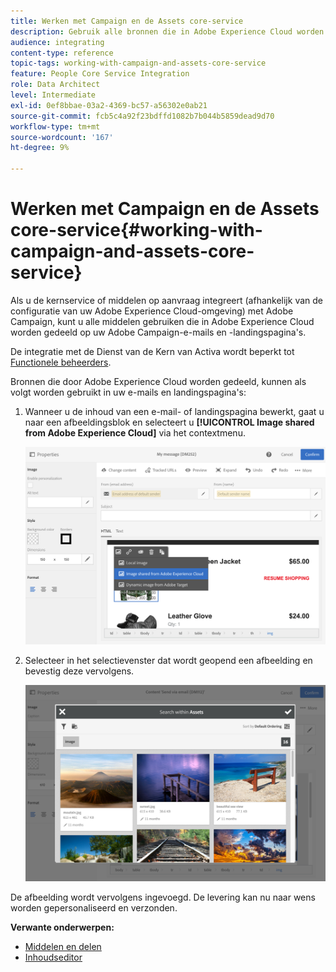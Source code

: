 ```yaml
---
title: Werken met Campaign en de Assets core-service
description: Gebruik alle bronnen die in Adobe Experience Cloud worden gedeeld in uw Adobe Campaign-berichten en -bestemmingspagina's dankzij de integratie van de Assets Core-service.
audience: integrating
content-type: reference
topic-tags: working-with-campaign-and-assets-core-service
feature: People Core Service Integration
role: Data Architect
level: Intermediate
exl-id: 0ef8bbae-03a2-4369-bc57-a56302e0ab21
source-git-commit: fcb5c4a92f23bdffd1082b7b044b5859dead9d70
workflow-type: tm+mt
source-wordcount: '167'
ht-degree: 9%

---
```


# Werken met Campaign en de Assets core-service{#working-with-campaign-and-assets-core-service}

Als u de kernservice of middelen op aanvraag integreert (afhankelijk van de configuratie van uw Adobe Experience Cloud-omgeving) met Adobe Campaign, kunt u alle middelen gebruiken die in Adobe Experience Cloud worden gedeeld op uw Adobe Campaign-e-mails en -landingspagina&#39;s.

De integratie met de Dienst van de Kern van Activa wordt beperkt tot [Functionele beheerders](../../administration/using/users-management.md#functional-administrators).

Bronnen die door Adobe Experience Cloud worden gedeeld, kunnen als volgt worden gebruikt in uw e-mails en landingspagina&#39;s:

1. Wanneer u de inhoud van een e-mail- of landingspagina bewerkt, gaat u naar een afbeeldingsblok en selecteert u **[!UICONTROL Image shared from Adobe Experience Cloud]** via het contextmenu.

   ![](assets/dam_insert_image_dce.png)

1. Selecteer in het selectievenster dat wordt geopend een afbeelding en bevestig deze vervolgens.

   ![](assets/dam_shared_image_selection.png)

De afbeelding wordt vervolgens ingevoegd. De levering kan nu naar wens worden gepersonaliseerd en verzonden.

**Verwante onderwerpen:**

* [Middelen en delen](https://experienceleague.adobe.com/docs/core-services/interface/assets/experience-cloud-assets.html)
* [Inhoudseditor](../../designing/using/personalization.md#example-email-personalization)
